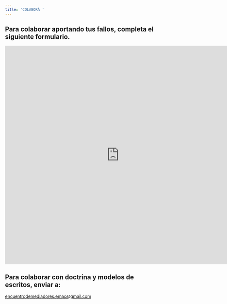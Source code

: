 ```yaml
---
title: 'COLABORÁ '
---
```

## Para colaborar aportando tus fallos, completa el siguiente formulario.

<iframe src="https://docs.google.com/forms/d/e/1FAIpQLSfJ9lET6ATmgxCTyQ1CuLwzSZ5F_JvnE6FsKnLLYI7Z3qGx8A/viewform?embedded=true" width="750" height="720" frameborder="0" marginheight="0" marginwidth="0">Cargando…</iframe>

## Para colaborar con doctrina y modelos de escritos, enviar a: 

encuentrodemediadores.emac@gmail.com

